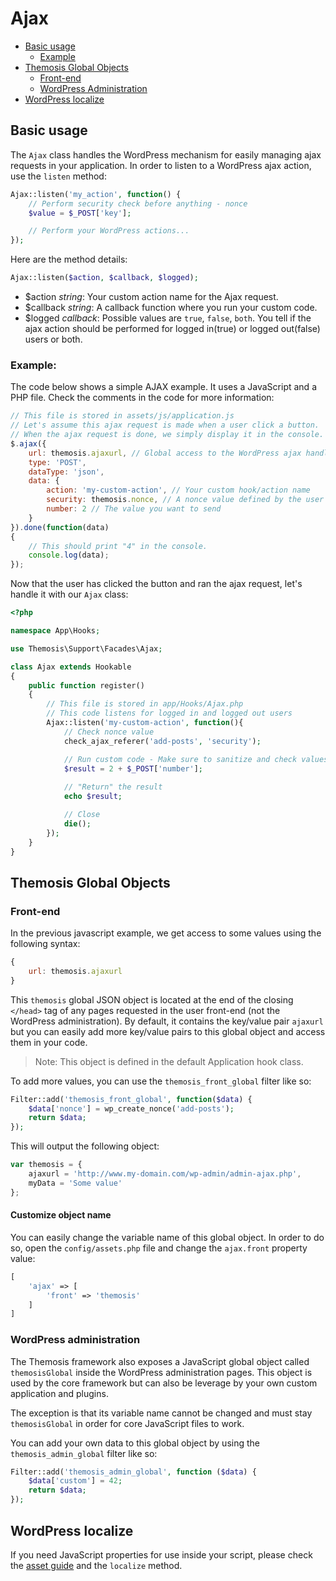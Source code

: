 Ajax
====

- [Basic usage](#basic-usage)
	- [Example](#example)
- [Themosis Global Objects](#themosis-global-objects)
	- [Front-end](#front-end)
	- [WordPress Administration](#wordpress-administration)
- [WordPress localize](#wordpress-localize)

Basic usage
-----------

The `Ajax` class handles the WordPress mechanism for easily managing ajax requests in your application. In order to listen to a WordPress ajax action, use the `listen` method:

```php
Ajax::listen('my_action', function() {	
    // Perform security check before anything - nonce
    $value = $_POST['key'];

    // Perform your WordPress actions...
});
```

Here are the method details:

```php
Ajax::listen($action, $callback, $logged);
```

* $action _string_: Your custom action name for the Ajax request.
* $callback _string_: A callback function where you run your custom code.
* $logged _callback_: Possible values are `true`, `false`, `both`. You tell if the ajax action should be performed for logged in(true) or logged out(false) users or both.

### Example:

The code below shows a simple AJAX example. It uses a JavaScript and a PHP file. Check the comments in the code for more information:

```js
// This file is stored in assets/js/application.js
// Let's assume this ajax request is made when a user click a button.
// When the ajax request is done, we simply display it in the console.
$.ajax({
    url: themosis.ajaxurl, // Global access to the WordPress ajax handler file
    type: 'POST',
    dataType: 'json',
    data: {
        action: 'my-custom-action', // Your custom hook/action name
        security: themosis.nonce, // A nonce value defined by the user with the "add-posts" action
        number: 2 // The value you want to send
    }
}).done(function(data)
{	
    // This should print "4" in the console.
    console.log(data);
});
```

Now that the user has clicked the button and ran the ajax request, let's handle it with our `Ajax` class:

```php
<?php

namespace App\Hooks;

use Themosis\Support\Facades\Ajax;

class Ajax extends Hookable
{
    public function register()
    {
        // This file is stored in app/Hooks/Ajax.php
        // This code listens for logged in and logged out users
        Ajax::listen('my-custom-action', function(){	
            // Check nonce value
            check_ajax_referer('add-posts', 'security');

            // Run custom code - Make sure to sanitize and check values before
            $result = 2 + $_POST['number'];
		
            // "Return" the result
            echo $result;

            // Close
            die();
        });
    }  
}

```

Themosis Global Objects
-----------------------

### Front-end

In the previous javascript example, we get access to some values using the following syntax:

```js
{
    url: themosis.ajaxurl
}
```

This `themosis` global JSON object is located at the end of the closing `</head>` tag of any pages requested in the user front-end (not the WordPress administration). By default, it contains the key/value pair `ajaxurl` but you can easily add more key/value pairs to this global object and access them in your code.

> Note: This object is defined in the default Application hook class.

To add more values, you can use the `themosis_front_global` filter like so:

```php
Filter::add('themosis_front_global', function($data) {
    $data['nonce'] = wp_create_nonce('add-posts');
    return $data;
});
```

This will output the following object:

```js
var themosis = {
    ajaxurl = 'http://www.my-domain.com/wp-admin/admin-ajax.php',
    myData = 'Some value'
};
```

#### Customize object name

You can easily change the variable name of this global object. In order to do so, open the `config/assets.php` file and change the `ajax.front` property value:

```php
[
    'ajax' => [
        'front' => 'themosis'
    ]
]
```

### WordPress administration

The Themosis framework also exposes a JavaScript global object called `themosisGlobal` inside the WordPress administration pages. This object is used by the core framework but can also be leverage by your own custom application and plugins.

The exception is that its variable name cannot be changed and must stay `themosisGlobal` in order for core JavaScript files to work.

You can add your own data to this global object by using the `themosis_admin_global` filter like so:

```php
Filter::add('themosis_admin_global', function ($data) {
    $data['custom'] = 42;
    return $data;
});
```

WordPress localize
------------------

If you need JavaScript properties for use inside your script, please check the [asset guide]({{url}}/asset) and the `localize` method.